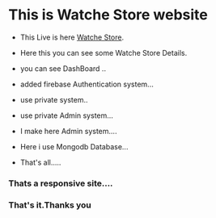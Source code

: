 # This is Watche Store website

* This Live is here [Watche Store](https://watches-store-6db58.web.app/).

* Here this you can see some Watche Store Details.

* you can see DashBoard ..

* added firebase Authentication system...

* use private system..

* use private Admin system...

* I make here Admin system....

* Here i use Mongodb Database...

* That's all.....

### Thats a responsive site....

### That's it.Thanks you